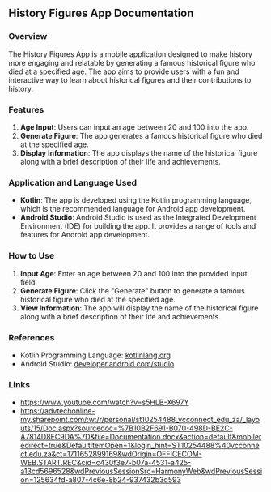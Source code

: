 ## History Figures App Documentation

### Overview
The History Figures App is a mobile application designed to make history more engaging and relatable by generating a famous historical figure who died at a specified age. The app aims to provide users with a fun and interactive way to learn about historical figures and their contributions to history.

### Features
1. **Age Input**: Users can input an age between 20 and 100 into the app.
2. **Generate Figure**: The app generates a famous historical figure who died at the specified age.
3. **Display Information**: The app displays the name of the historical figure along with a brief description of their life and achievements.

### Application and Language Used
- **Kotlin**: The app is developed using the Kotlin programming language, which is the recommended language for Android app development.
- **Android Studio**: Android Studio is used as the Integrated Development Environment (IDE) for building the app. It provides a range of tools and features for Android app development.

### How to Use
1. **Input Age**: Enter an age between 20 and 100 into the provided input field.
2. **Generate Figure**: Click the "Generate" button to generate a famous historical figure who died at the specified age.
3. **View Information**: The app will display the name of the historical figure along with a brief description of their life and achievements.

### References
- Kotlin Programming Language: [kotlinlang.org](https://kotlinlang.org/)
- Android Studio: [developer.android.com/studio](https://developer.android.com/studio)

### Links
- https://www.youtube.com/watch?v=s5HLB-X697Y
- https://advtechonline-my.sharepoint.com/:w:/r/personal/st10254488_vcconnect_edu_za/_layouts/15/Doc.aspx?sourcedoc=%7B10B2F691-B070-498D-BE2C-A7814D8EC9DA%7D&file=Documentation.docx&action=default&mobileredirect=true&DefaultItemOpen=1&login_hint=ST10254488%40vcconnect.edu.za&ct=1711652899169&wdOrigin=OFFICECOM-WEB.START.REC&cid=c430f3e7-b07a-4531-a425-a13cd5696528&wdPreviousSessionSrc=HarmonyWeb&wdPreviousSession=125634fd-a807-4c6e-8b24-937432b3d593
